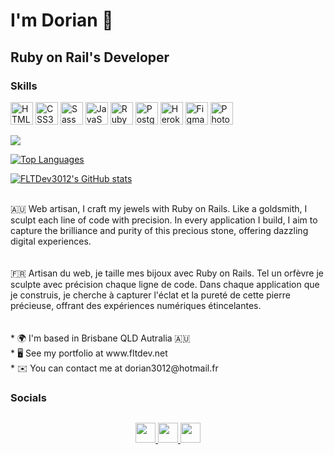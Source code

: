 I'm Dorian 👋
=======================

Ruby on Rail's Developer
------------------------

### Skills 

<p>

<a href="https://developer.mozilla.org/en-US/docs/Glossary/HTML5" target="_blank" rel="noreferrer"><img src="https://raw.githubusercontent.com/danielcranney/readme-generator/main/public/icons/skills/html5-colored.svg" width="36" height="36" alt="HTML5" /></a>
<a href="https://www.w3.org/TR/CSS/#css" target="_blank" rel="noreferrer"><img src="https://raw.githubusercontent.com/danielcranney/readme-generator/main/public/icons/skills/css3-colored.svg" width="36" height="36" alt="CSS3" /></a>
<a href="https://sass-lang.com/" target="_blank" rel="noreferrer"><img src="https://raw.githubusercontent.com/danielcranney/readme-generator/main/public/icons/skills/sass-colored.svg" width="36" height="36" alt="Sass" /></a>
<a href="https://developer.mozilla.org/en-US/docs/Web/JavaScript" target="_blank" rel="noreferrer"><img src="https://raw.githubusercontent.com/danielcranney/readme-generator/main/public/icons/skills/javascript-colored.svg" width="36" height="36" alt="JavaScript" /></a>
<a href="https://www.ruby-lang.org/en/" target="_blank" rel="noreferrer"><img src="https://raw.githubusercontent.com/danielcranney/readme-generator/main/public/icons/skills/ruby-colored.svg" width="36" height="36" alt="Ruby" /></a>
<a href="https://www.postgresql.org/" target="_blank" rel="noreferrer"><img src="https://raw.githubusercontent.com/danielcranney/readme-generator/main/public/icons/skills/postgresql-colored.svg" width="36" height="36" alt="PostgreSQL" /></a>
<a href="https://www.heroku.com/" target="_blank" rel="noreferrer"><img src="https://raw.githubusercontent.com/danielcranney/readme-generator/main/public/icons/skills/heroku-colored.svg" width="36" height="36" alt="Heroku" /></a>
</a><a href="https://www.figma.com/" target="_blank" rel="noreferrer"><img src="https://raw.githubusercontent.com/danielcranney/readme-generator/main/public/icons/skills/figma-colored.svg" width="36" height="36" alt="Figma" /></a>
<a href="https://www.adobe.com/uk/products/photoshop.html" target="_blank" rel="noreferrer"><img src="https://raw.githubusercontent.com/danielcranney/readme-generator/main/public/icons/skills/photoshop-colored.svg" width="36" height="36" alt="Photoshop" />
</p>

<a href="http://www.github.com/FLTDev3012"><img src="https://github-readme-streak-stats.herokuapp.com/?user=FLTDev3012&stroke=ffffff&background=0d1117&ring=ef4444&fire=ef4444&currStreakNum=ffffff&currStreakLabel=ef4444&sideNums=ffffff&sideLabels=ffffff&dates=ffffff&hide_border=true" /></a>

<a href="https://github.com/FLTDev3012" align="left"><img src="https://github-readme-stats.vercel.app/api/top-langs/?username=FLTDev3012&langs_count=10&title_color=ef4444&text_color=ffffff&icon_color=ef4444&bg_color=0d1117&hide_border=false&locale=en&custom_title=Top%20%Languages" alt="Top Languages" /></a>


<a href="http://www.github.com/FLTDev3012"><img src="https://github-readme-stats.vercel.app/api?username=FLTDev3012&show_icons=true&hide=stars,issues,contribs&count_private=true&title_color=ef4444&text_color=ffffff&icon_color=ef4444&bg_color=0d1117&hide_border=false&show_icons=true" alt="FLTDev3012's GitHub stats" /></a>




<br>
🇦🇺 Web artisan, I craft my jewels with Ruby on Rails. Like a goldsmith, I sculpt each line of code with precision. In every application I build, I aim to capture the brilliance and purity of this precious stone, offering dazzling digital experiences.<br><br><br> 🇫🇷 Artisan du web, je taille mes bijoux avec Ruby on Rails. Tel un orfèvre je sculpte avec précision chaque ligne de code. Dans chaque application que je construis, je cherche à capturer l'éclat et la pureté de cette pierre précieuse, offrant des expériences numériques étincelantes.
<br><br><br>
*    🌍  I'm based in Brisbane QLD Autralia 🇦🇺 <br>
*    🖥️  See my portfolio at www.fltdev.net<br>
*    ✉️  You can contact me at dorian3012@hotmail.fr


                    

### Socials
<div style="margin: 0 auto; width: 80%; display: flex; justify-content: center;">                  
<p align="left" >
<a href="https://www.github.com/FLTDev3012" target="_blank" rel="noreferrer"> <picture> <source media="(prefers-color-scheme: dark)" srcset="https://raw.githubusercontent.com/danielcranney/readme-generator/main/public/icons/socials/github-dark.svg" /> <source media="(prefers-color-scheme: light)" srcset="https://raw.githubusercontent.com/danielcranney/readme-generator/main/public/icons/socials/github.svg" /> <img src="https://raw.githubusercontent.com/danielcranney/readme-generator/main/public/icons/socials/github.svg" width="32" height="32" /> </picture> </a> <a href="http://www.instagram.com/dorian3012" target="_blank" rel="noreferrer"> <picture> <source media="(prefers-color-scheme: dark)" srcset="https://raw.githubusercontent.com/danielcranney/readme-generator/main/public/icons/socials/instagram-dark.svg" /> <source media="(prefers-color-scheme: light)" srcset="https://raw.githubusercontent.com/danielcranney/readme-generator/main/public/icons/socials/instagram.svg" /> <img src="https://raw.githubusercontent.com/danielcranney/readme-generator/main/public/icons/socials/instagram.svg" width="32" height="32" /> </picture> </a> <a href="https://www.linkedin.com/in/dorian-fiolet-006428255" target="_blank" rel="noreferrer"> <picture> <source media="(prefers-color-scheme: dark)" srcset="https://raw.githubusercontent.com/danielcranney/readme-generator/main/public/icons/socials/linkedin-dark.svg" /> <source media="(prefers-color-scheme: light)" srcset="https://raw.githubusercontent.com/danielcranney/readme-generator/main/public/icons/socials/linkedin.svg" /> <img src="https://raw.githubusercontent.com/danielcranney/readme-generator/main/public/icons/socials/linkedin.svg" width="32" height="32" /> </picture> </a>
</p>
</div>

